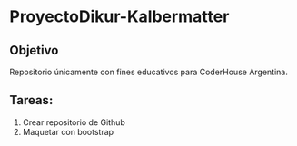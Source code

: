 # ProyectoDikur-Kalbermatter

## Objetivo
Repositorio únicamente con fines educativos para CoderHouse Argentina.

## Tareas:
1. Crear repositorio de Github
2. Maquetar con bootstrap
